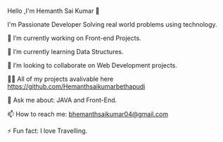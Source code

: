 Hello ,I'm Hemanth Sai Kumar 👋
                
I'm Passionate Developer Solving real world problems using technology.
  
🔭 I’m currently working on Front-end Projects.

🌱 I’m currently learning Data Structures.

👯 I’m looking to collaborate on Web Development projects.

👨‍💻 All of my projects avalivable here https://github.com/Hemanthsaikumarbethapudi 

💬 Ask me about: JAVA and Front-End.

📫 How to reach me: bhemanthsaikumar04@gmail.com

⚡ Fun fact: I love Travelling.
